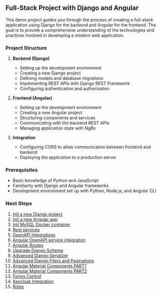 ## Full-Stack Project with Django and Angular

This demo project guides you through the process of creating a full-stack application using Django for the backend and Angular for the frontend. The goal is to provide a comprehensive understanding of the technologies and practices involved in developing a modern web application.

### Project Structure

1. **Backend (Django)**

   - Setting up the development environment
   - Creating a new Django project
   - Defining models and database migrations
   - Implementing REST APIs with Django REST Framework
   - Configuring authentication and authorization

2. **Frontend (Angular)**

   - Setting up the development environment
   - Creating a new Angular project
   - Structuring components and services
   - Communicating with the backend REST APIs
   - Managing application state with NgRx

3. **Integration**
   - Configuring CORS to allow communication between frontend and backend
   - Deploying the application to a production server

### Prerequisites

- Basic knowledge of Python and JavaScript
- Familiarity with Django and Angular frameworks
- Development environment set up with Python, Node.js, and Angular CLI

### Next Steps

1. [Init a new Django project](/docs/README_PART01.md)
2. [Init a new Angular app](/docs/README_PART02.md)
3. [Init MySQL Docker container](/docs/README_PART03.md)
4. [Rest services](/docs/README_PART04.md)
5. [OpenAPI Integrations](/docs/README_PART05.md)
6. [Angular OpenAPI service integration](/docs/README_PART06.md)
7. [Angular Routes](/docs/README_PART07.md)
8. [Upgrade Django Schema](/docs/README_PART08.md)
9. [Advanced Django Serializer](/docs/README_PART09.md)
10. [Advanced Django Fiters and Paginations](/docs/README_PART10.md)
11. [Angular Material Components PART1](/docs/README_PART11.md)
12. [Angular Material Components PART2](/docs/README_PART12.md)
13. [Forms Control](/docs/README_PART13.md)
14. [Keycloak Integration](/docs/README_PART14.md)
15. [Roles](/docs/README_PART14.md)
